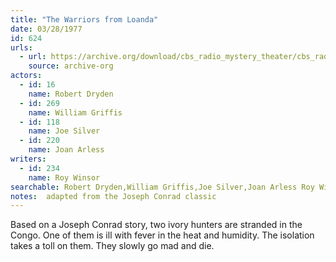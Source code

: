 ```yaml
---
title: "The Warriors from Loanda"
date: 03/28/1977
id: 624
urls: 
  - url: https://archive.org/download/cbs_radio_mystery_theater/cbs_radio_mystery_theater-0601-0650.zip/cbs_radio_mystery_theater-0601-0650%2Fcbsrmt_0624_the_warriors_from_loanda.mp3
    source: archive-org
actors:  
  - id: 16
    name: Robert Dryden  
  - id: 269
    name: William Griffis  
  - id: 118
    name: Joe Silver  
  - id: 220
    name: Joan Arless
writers:  
  - id: 234
    name: Roy Winsor
searchable: Robert Dryden,William Griffis,Joe Silver,Joan Arless Roy Winsor
notes:  adapted from the Joseph Conrad classic
---
```

Based on a Joseph Conrad story, two ivory hunters are stranded in the Congo. One of them is ill with fever in the heat and humidity. The isolation takes a toll on them. They slowly go mad and die.